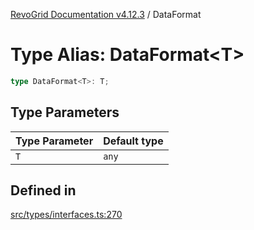 [RevoGrid Documentation v4.12.3](README.md) / DataFormat

# Type Alias: DataFormat\<T\>

```ts
type DataFormat<T>: T;
```

## Type Parameters

| Type Parameter | Default type |
| ------ | ------ |
| `T` | `any` |

## Defined in

[src/types/interfaces.ts:270](https://github.com/revolist/revogrid/blob/d8faaf908685ef9767dc3ea8ccad1628e41fbf76/src/types/interfaces.ts#L270)
